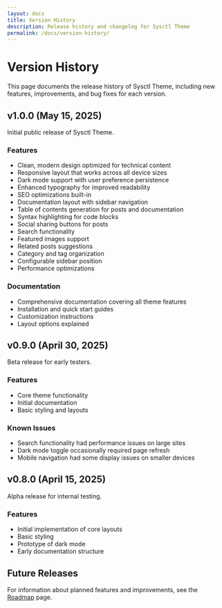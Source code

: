 ```yaml
---
layout: docs
title: Version History
description: Release history and changelog for Sysctl Theme
permalink: /docs/version-history/
---
```


# Version History

This page documents the release history of Sysctl Theme, including new features, improvements, and bug fixes for each version.

## v1.0.0 (May 15, 2025)

Initial public release of Sysctl Theme.

### Features
- Clean, modern design optimized for technical content
- Responsive layout that works across all device sizes
- Dark mode support with user preference persistence
- Enhanced typography for improved readability
- SEO optimizations built-in
- Documentation layout with sidebar navigation
- Table of contents generation for posts and documentation
- Syntax highlighting for code blocks
- Social sharing buttons for posts
- Search functionality
- Featured images support
- Related posts suggestions
- Category and tag organization
- Configurable sidebar position
- Performance optimizations

### Documentation
- Comprehensive documentation covering all theme features
- Installation and quick start guides
- Customization instructions
- Layout options explained

## v0.9.0 (April 30, 2025)

Beta release for early testers.

### Features
- Core theme functionality 
- Initial documentation
- Basic styling and layouts

### Known Issues
- Search functionality had performance issues on large sites
- Dark mode toggle occasionally required page refresh
- Mobile navigation had some display issues on smaller devices

## v0.8.0 (April 15, 2025)

Alpha release for internal testing.

### Features
- Initial implementation of core layouts
- Basic styling
- Prototype of dark mode
- Early documentation structure

## Future Releases

For information about planned features and improvements, see the [Roadmap](/docs/roadmap/) page.